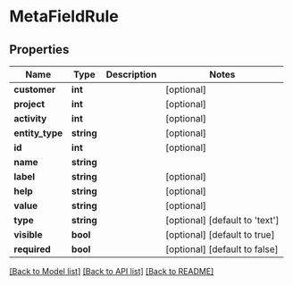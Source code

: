 # MetaFieldRule

## Properties
Name | Type | Description | Notes
------------ | ------------- | ------------- | -------------
**customer** | **int** |  | [optional] 
**project** | **int** |  | [optional] 
**activity** | **int** |  | [optional] 
**entity_type** | **string** |  | [optional] 
**id** | **int** |  | [optional] 
**name** | **string** |  | 
**label** | **string** |  | [optional] 
**help** | **string** |  | [optional] 
**value** | **string** |  | [optional] 
**type** | **string** |  | [optional] [default to 'text']
**visible** | **bool** |  | [optional] [default to true]
**required** | **bool** |  | [optional] [default to false]

[[Back to Model list]](../../README.md#documentation-for-models) [[Back to API list]](../../README.md#documentation-for-api-endpoints) [[Back to README]](../../README.md)

